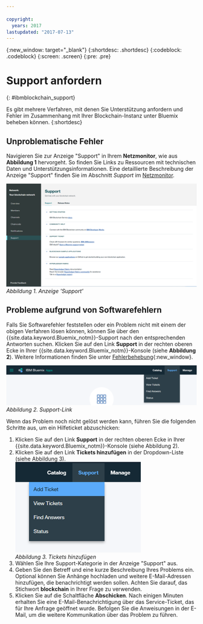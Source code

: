 ```yaml
---

copyright:
  years: 2017
lastupdated: "2017-07-13"
---
```


{:new_window: target="_blank"}
{:shortdesc: .shortdesc}
{:codeblock: .codeblock}
{:screen: .screen}
{:pre: .pre}


# Support anfordern
{: #ibmblockchain_support}


Es gibt mehrere Verfahren, mit denen Sie Unterstützung anfordern und Fehler im Zusammenhang mit Ihrer Blockchain-Instanz unter Bluemix beheben können.
{:shortdesc}


## Unproblematische Fehler

Navigieren Sie zur Anzeige "Support" in Ihrem **Netzmonitor**, wie aus **Abbildung 1** hervorgeht. So finden Sie Links zu Ressourcen mit technischen Daten und Unterstützungsinformationen. Eine detaillierte Beschreibung der Anzeige "Support" finden Sie im Abschnitt *Support* im [Netzmonitor](v10_dashboard.html).

![](images/support.png "Anzeige 'Support'")
*Abbildung 1. Anzeige 'Support'*


## Probleme aufgrund von Softwarefehlern

Falls Sie Softwarefehler feststellen oder ein Problem nicht mit einem der obigen Verfahren lösen können, können Sie über den {{site.data.keyword.Bluemix_notm}}-Support nach den entsprechenden Antworten suchen. Klicken Sie auf den Link **Support** in der rechten oberen Ecke in Ihrer {{site.data.keyword.Bluemix_notm}}-Konsole (siehe **Abbildung 2**). Weitere Informationen finden Sie unter [Fehlerbehebung](../../troubleshoot/troubleshoot.html){:new_window}.

![](images/bmx_support.png "Support-Link")
*Abbildung 2. Support-Link*

Wenn das Problem noch nicht gelöst werden kann, führen Sie die folgenden Schritte aus, um ein Hilfeticket abzuschicken:

1. Klicken Sie auf den Link **Support** in der rechten oberen Ecke in Ihrer {{site.data.keyword.Bluemix_notm}}-Konsole (siehe Abbildung 2). 
2. Klicken Sie auf den Link **Tickets hinzufügen** in der Dropdown-Liste (siehe Abbildung 3).  
  ![](images/bmx_addticket.png "Tickets hinzufügen")  
  *Abbildung 3. Tickets hinzufügen*  
3. Wählen Sie Ihre Support-Kategorie in der Anzeige "Support" aus.
4. Geben Sie den Betreff und eine kurze Beschreibung Ihres Problems ein. Optional können Sie Anhänge hochladen und weitere E-Mail-Adressen hinzufügen, die benachrichtigt werden sollen. Achten Sie darauf, das Stichwort **blockchain** in Ihrer Frage zu verwenden.
5. Klicken Sie auf die Schaltfläche **Abschicken**. Nach einigen Minuten erhalten Sie eine E-Mail-Benachrichtigung über das Service-Ticket, das für Ihre Anfrage geöffnet wurde.  Befolgen Sie die Anweisungen in der E-Mail, um die weitere Kommunikation über das Problem zu führen.
